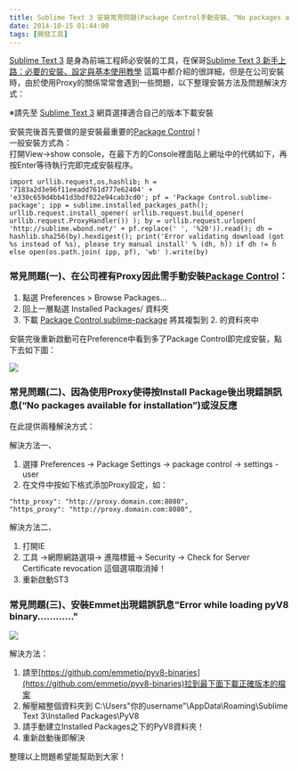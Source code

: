 ```yaml
---
title: Sublime Text 3 安裝常見問題(Package Control手動安裝、"No packages available for installation"、安裝Emmet出現錯誤)
date: 2014-10-15 01:44:00
tags: [開發工具]
---
```


[Sublime Text 3](http://www.sublimetext.com/3) 是身為前端工程師必安裝的工具，在保哥[Sublime Text 3 新手上路：必要的安裝、設定與基本使用教學](http://blog.miniasp.com/post/2014/01/07/Useful-tool-Sublime-Text-3-Quick-Start.aspx) 這篇中都介紹的很詳細，但是在公司安裝時，由於使用Proxy的關係常常會遇到一些問題，以下整理安裝方法及問題解決方式：  

※請先至 [Sublime Text 3](http://www.sublimetext.com/3) 網頁選擇適合自己的版本下載安裝  

安裝完後首先要做的是安裝最重要的[Package Control](https://sublime.wbond.net/installation)！  
一般安裝方式為：  
打開View→show console，在最下方的Console裡面貼上網址中的代碼如下，再按Enter等待執行完即完成安裝程序。  
```
import urllib.request,os,hashlib; h = '7183a2d3e96f11eeadd761d777e62404' + 'e330c659d4bb41d3bdf022e94cab3cd0'; pf = 'Package Control.sublime-package'; ipp = sublime.installed_packages_path(); urllib.request.install_opener( urllib.request.build_opener( urllib.request.ProxyHandler()) ); by = urllib.request.urlopen( 'http://sublime.wbond.net/' + pf.replace(' ', '%20')).read(); dh = hashlib.sha256(by).hexdigest(); print('Error validating download (got %s instead of %s), please try manual install' % (dh, h)) if dh != h else open(os.path.join( ipp, pf), 'wb' ).write(by)
```

### 常見問題(一)、在公司裡有Proxy因此需手動安裝[Package Control](https://sublime.wbond.net/installation)：

1.  點選 Preferences > Browse Packages… 
2.  回上一層點選 Installed Packages/ 資料夾
3.  下載 [Package Control.sublime-package](https://sublime.wbond.net/Package%20Control.sublime-package) 將其複製到 2\. 的資料夾中

安裝完後重新啟動可在Preference中看到多了Package Control即完成安裝，點下去如下圖：  

[![](http://3.bp.blogspot.com/-pv34B1MiHu8/VD1aQ2iM2pI/AAAAAAAAJSw/-1a94uNCJ9c/s1600/2014-10-15%2B01_15_03-Greenshot.jpg)](http://3.bp.blogspot.com/-pv34B1MiHu8/VD1aQ2iM2pI/AAAAAAAAJSw/-1a94uNCJ9c/s1600/2014-10-15%2B01_15_03-Greenshot.jpg)

### 常見問題(二)、因為使用Proxy使得按Install Package後出現錯誤訊息(“No packages available for installation”)或沒反應

在此提供兩種解決方式：

解決方法一、

1.  選擇 Preferences -> Package Settings -> package control -> settings - user 
2.  在文件中按如下格式添加Proxy設定，如：
```
"http_proxy": "http://proxy.domain.com:8080",  
"https_proxy": "http://proxy.domain.com:8080",
```
解決方法二、
1.  打開IE 
2.  工具 →網際網路選項→ 進階標籤→ Security → Check for Server Certificate revocation 這個選項取消掉！
3.  重新啟動ST3

### 常見問題(三)、安裝Emmet出現錯誤訊息"Error while loading pyV8 binary............"
[![](http://2.bp.blogspot.com/-lKgBQt4eK7s/VD1fALHbLiI/AAAAAAAAJS8/GHRWQ8GQffs/s1600/7MmZZ.png)](http://2.bp.blogspot.com/-lKgBQt4eK7s/VD1fALHbLiI/AAAAAAAAJS8/GHRWQ8GQffs/s1600/7MmZZ.png)

解決方法：
1.  請至[https://github.com/emmetio/pyv8-binaries](https://github.com/emmetio/pyv8-binaries)拉到最下面下載正確版本的檔案
2.  解壓縮整個資料夾到 C:\Users\"你的username"\AppData\Roaming\Sublime Text 3\Installed Packages\PyV8
3.  請手動建立Installed Packages之下的PyV8資料夾！
4.  重新啟動後即解決

整理以上問題希望能幫助到大家！


